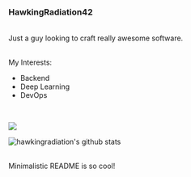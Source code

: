 
### HawkingRadiation42
<br>
Just a guy looking to craft really awesome software.
<br>
<br>

My Interests:
* Backend 
* Deep Learning
* DevOps

<br>

<a href = "https://www.linkedin.com/in/thisisshreykhandelwal/" target = "_blank"> <img src =  "https://img.shields.io/badge/LinkedIn-0077B5?style=for-the-badge&logo=linkedin&logoColor=white"> </a>


![hawkingradiation's github stats](https://github-readme-stats.vercel.app/api?username=HawkingRadiation42&show_icons=true&hide_border=False&theme=dracula&count_private=true)

<!-- ![](https://komarev.com/ghpvc/?username=hawkingradiation42&color=ff69b4) -->

<br> 
Minimalistic README is so cool!
